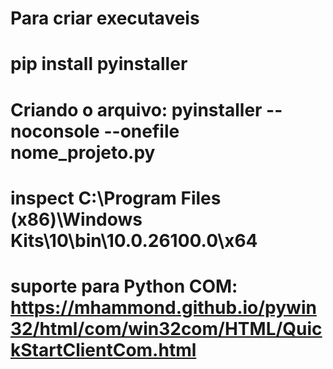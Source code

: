 # Para criar executaveis

# pip install pyinstaller

# Criando o arquivo: pyinstaller --noconsole --onefile nome_projeto.py

# inspect C:\Program Files (x86)\Windows Kits\10\bin\10.0.26100.0\x64

# suporte para Python COM: https://mhammond.github.io/pywin32/html/com/win32com/HTML/QuickStartClientCom.html